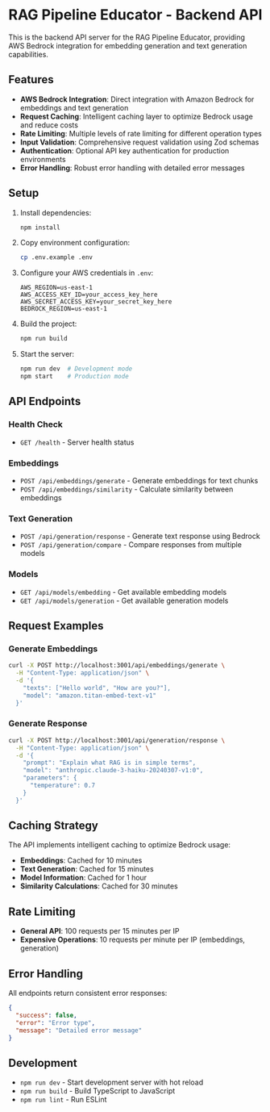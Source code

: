 # RAG Pipeline Educator - Backend API

This is the backend API server for the RAG Pipeline Educator, providing AWS Bedrock integration for embedding generation and text generation capabilities.

## Features

- **AWS Bedrock Integration**: Direct integration with Amazon Bedrock for embeddings and text generation
- **Request Caching**: Intelligent caching layer to optimize Bedrock usage and reduce costs
- **Rate Limiting**: Multiple levels of rate limiting for different operation types
- **Input Validation**: Comprehensive request validation using Zod schemas
- **Authentication**: Optional API key authentication for production environments
- **Error Handling**: Robust error handling with detailed error messages

## Setup

1. Install dependencies:
   ```bash
   npm install
   ```

2. Copy environment configuration:
   ```bash
   cp .env.example .env
   ```

3. Configure your AWS credentials in `.env`:
   ```env
   AWS_REGION=us-east-1
   AWS_ACCESS_KEY_ID=your_access_key_here
   AWS_SECRET_ACCESS_KEY=your_secret_key_here
   BEDROCK_REGION=us-east-1
   ```

4. Build the project:
   ```bash
   npm run build
   ```

5. Start the server:
   ```bash
   npm run dev  # Development mode
   npm start    # Production mode
   ```

## API Endpoints

### Health Check
- `GET /health` - Server health status

### Embeddings
- `POST /api/embeddings/generate` - Generate embeddings for text chunks
- `POST /api/embeddings/similarity` - Calculate similarity between embeddings

### Text Generation
- `POST /api/generation/response` - Generate text response using Bedrock
- `POST /api/generation/compare` - Compare responses from multiple models

### Models
- `GET /api/models/embedding` - Get available embedding models
- `GET /api/models/generation` - Get available generation models

## Request Examples

### Generate Embeddings
```bash
curl -X POST http://localhost:3001/api/embeddings/generate \
  -H "Content-Type: application/json" \
  -d '{
    "texts": ["Hello world", "How are you?"],
    "model": "amazon.titan-embed-text-v1"
  }'
```

### Generate Response
```bash
curl -X POST http://localhost:3001/api/generation/response \
  -H "Content-Type: application/json" \
  -d '{
    "prompt": "Explain what RAG is in simple terms",
    "model": "anthropic.claude-3-haiku-20240307-v1:0",
    "parameters": {
      "temperature": 0.7
    }
  }'
```

## Caching Strategy

The API implements intelligent caching to optimize Bedrock usage:

- **Embeddings**: Cached for 10 minutes
- **Text Generation**: Cached for 15 minutes  
- **Model Information**: Cached for 1 hour
- **Similarity Calculations**: Cached for 30 minutes

## Rate Limiting

- **General API**: 100 requests per 15 minutes per IP
- **Expensive Operations**: 10 requests per minute per IP (embeddings, generation)

## Error Handling

All endpoints return consistent error responses:

```json
{
  "success": false,
  "error": "Error type",
  "message": "Detailed error message"
}
```

## Development

- `npm run dev` - Start development server with hot reload
- `npm run build` - Build TypeScript to JavaScript
- `npm run lint` - Run ESLint